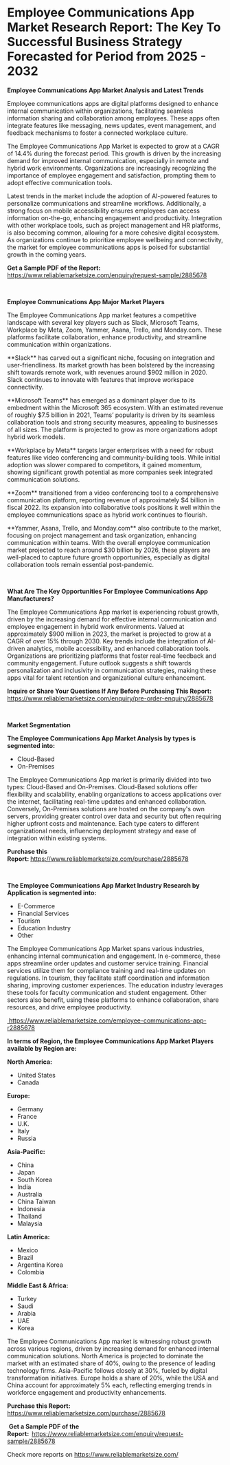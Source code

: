 <p><h1>Employee Communications App Market Research Report: The Key To Successful Business Strategy Forecasted for Period from 2025 - 2032</h1></p><p><strong>Employee Communications App Market Analysis and Latest Trends</strong></p>
<p><p>Employee communications apps are digital platforms designed to enhance internal communication within organizations, facilitating seamless information sharing and collaboration among employees. These apps often integrate features like messaging, news updates, event management, and feedback mechanisms to foster a connected workplace culture.</p><p>The Employee Communications App Market is expected to grow at a CAGR of 14.4% during the forecast period. This growth is driven by the increasing demand for improved internal communication, especially in remote and hybrid work environments. Organizations are increasingly recognizing the importance of employee engagement and satisfaction, prompting them to adopt effective communication tools.</p><p>Latest trends in the market include the adoption of AI-powered features to personalize communications and streamline workflows. Additionally, a strong focus on mobile accessibility ensures employees can access information on-the-go, enhancing engagement and productivity. Integration with other workplace tools, such as project management and HR platforms, is also becoming common, allowing for a more cohesive digital ecosystem. As organizations continue to prioritize employee wellbeing and connectivity, the market for employee communications apps is poised for substantial growth in the coming years.</p></p>
<p><strong>Get a Sample PDF of the Report:&nbsp;</strong> <a href="https://www.reliablemarketsize.com/enquiry/request-sample/2885678?utm_campaign=3324&utm_medium=2&utm_source=Github&utm_content=ia&utm_term=13032025&utm_id=employee-communications-app">https://www.reliablemarketsize.com/enquiry/request-sample/2885678</a></p>
<p>&nbsp;</p>
<p><strong>Employee Communications App Major Market Players</strong></p>
<p><p>The Employee Communications App market features a competitive landscape with several key players such as Slack, Microsoft Teams, Workplace by Meta, Zoom, Yammer, Asana, Trello, and Monday.com. These platforms facilitate collaboration, enhance productivity, and streamline communication within organizations.</p><p>**Slack** has carved out a significant niche, focusing on integration and user-friendliness. Its market growth has been bolstered by the increasing shift towards remote work, with revenues around $902 million in 2020. Slack continues to innovate with features that improve workspace connectivity.</p><p>**Microsoft Teams** has emerged as a dominant player due to its embedment within the Microsoft 365 ecosystem. With an estimated revenue of roughly $7.5 billion in 2021, Teams’ popularity is driven by its seamless collaboration tools and strong security measures, appealing to businesses of all sizes. The platform is projected to grow as more organizations adopt hybrid work models.</p><p>**Workplace by Meta** targets larger enterprises with a need for robust features like video conferencing and community-building tools. While initial adoption was slower compared to competitors, it gained momentum, showing significant growth potential as more companies seek integrated communication solutions.</p><p>**Zoom** transitioned from a video conferencing tool to a comprehensive communication platform, reporting revenue of approximately $4 billion in fiscal 2022. Its expansion into collaborative tools positions it well within the employee communications space as hybrid work continues to flourish.</p><p>**Yammer, Asana, Trello, and Monday.com** also contribute to the market, focusing on project management and task organization, enhancing communication within teams. With the overall employee communication market projected to reach around $30 billion by 2026, these players are well-placed to capture future growth opportunities, especially as digital collaboration tools remain essential post-pandemic.</p></p>
<p>&nbsp;</p>
<p><strong>What Are The Key Opportunities For Employee Communications App Manufacturers?</strong></p>
<p><p>The Employee Communications App market is experiencing robust growth, driven by the increasing demand for effective internal communication and employee engagement in hybrid work environments. Valued at approximately $900 million in 2023, the market is projected to grow at a CAGR of over 15% through 2030. Key trends include the integration of AI-driven analytics, mobile accessibility, and enhanced collaboration tools. Organizations are prioritizing platforms that foster real-time feedback and community engagement. Future outlook suggests a shift towards personalization and inclusivity in communication strategies, making these apps vital for talent retention and organizational culture enhancement.</p></p>
<p><strong>Inquire or Share Your Questions If Any Before Purchasing This Report:</strong> <a href="https://www.reliablemarketsize.com/enquiry/pre-order-enquiry/2885678?utm_campaign=3324&utm_medium=2&utm_source=Github&utm_content=ia&utm_term=13032025&utm_id=employee-communications-app">https://www.reliablemarketsize.com/enquiry/pre-order-enquiry/2885678</a></p>
<p>&nbsp;</p>
<p><strong>Market Segmentation</strong></p>
<p><strong>The Employee Communications App Market Analysis by types is segmented into:</strong></p>
<p><ul><li>Cloud-Based</li><li>On-Premises</li></ul></p>
<p><p>The Employee Communications App market is primarily divided into two types: Cloud-Based and On-Premises. Cloud-Based solutions offer flexibility and scalability, enabling organizations to access applications over the internet, facilitating real-time updates and enhanced collaboration. Conversely, On-Premises solutions are hosted on the company's own servers, providing greater control over data and security but often requiring higher upfront costs and maintenance. Each type caters to different organizational needs, influencing deployment strategy and ease of integration within existing systems.</p></p>
<p><strong>Purchase this Report:&nbsp;</strong><a href="https://www.reliablemarketsize.com/purchase/2885678?utm_campaign=3324&utm_medium=2&utm_source=Github&utm_content=ia&utm_term=13032025&utm_id=employee-communications-app">https://www.reliablemarketsize.com/purchase/2885678</a></p>
<p>&nbsp;</p>
<p><strong>The Employee Communications App Market Industry Research by Application is segmented into:</strong></p>
<p><ul><li>E-Commerce</li><li>Financial Services</li><li>Tourism</li><li>Education Industry</li><li>Other</li></ul></p>
<p><p>The Employee Communications App Market spans various industries, enhancing internal communication and engagement. In e-commerce, these apps streamline order updates and customer service training. Financial services utilize them for compliance training and real-time updates on regulations. In tourism, they facilitate staff coordination and information sharing, improving customer experiences. The education industry leverages these tools for faculty communication and student engagement. Other sectors also benefit, using these platforms to enhance collaboration, share resources, and drive employee productivity.</p></p>
<p><a href="https://www.reliablemarketsize.com/employee-communications-app-r2885678?utm_campaign=3324&utm_medium=2&utm_source=Github&utm_content=ia&utm_term=13032025&utm_id=employee-communications-app">&nbsp;https://www.reliablemarketsize.com/employee-communications-app-r2885678</a></p>
<p><strong>In terms of Region, the Employee Communications App Market Players available by Region are:</strong></p>
<p>
    <p> <strong> North America: </strong>
        <ul>
            <li>United States</li>
            <li>Canada</li>
        </ul>
        </p> 
    <p> <strong> Europe: </strong>
        <ul>
            <li>Germany</li>
            <li>France</li>
            <li>U.K.</li>
            <li>Italy</li>
            <li>Russia</li>
        </ul>
        </p> 
    <p> <strong> Asia-Pacific: </strong>
        <ul>
            <li>China</li>
            <li>Japan</li>
            <li>South Korea</li>
            <li>India</li>
            <li>Australia</li>
            <li>China Taiwan</li>
            <li>Indonesia</li>
            <li>Thailand</li>
            <li>Malaysia</li>
        </ul>
        </p> 
    <p> <strong> Latin America: </strong>
        <ul>
            <li>Mexico</li>
            <li>Brazil</li>
            <li>Argentina Korea</li>
            <li>Colombia</li>
        </ul>
        </p> 
    <p> <strong> Middle East & Africa: </strong>
        <ul>
            <li>Turkey</li>
            <li>Saudi</li>
            <li>Arabia</li>
            <li>UAE</li>
            <li>Korea</li>
        </ul>
    </p>
    </p>
<p><p>The Employee Communications App market is witnessing robust growth across various regions, driven by increasing demand for enhanced internal communication solutions. North America is projected to dominate the market with an estimated share of 40%, owing to the presence of leading technology firms. Asia-Pacific follows closely at 30%, fueled by digital transformation initiatives. Europe holds a share of 20%, while the USA and China account for approximately 5% each, reflecting emerging trends in workforce engagement and productivity enhancements.</p></p>
<p><strong>Purchase this Report: </strong><a href="https://www.reliablemarketsize.com/purchase/2885678?utm_campaign=3324&utm_medium=2&utm_source=Github&utm_content=ia&utm_term=13032025&utm_id=employee-communications-app">https://www.reliablemarketsize.com/purchase/2885678</a></p>
<p>&nbsp;<strong>Get a Sample PDF of the Report:&nbsp;&nbsp;</strong><a href="https://www.reliablemarketsize.com/enquiry/request-sample/2885678?utm_campaign=3324&utm_medium=2&utm_source=Github&utm_content=ia&utm_term=13032025&utm_id=employee-communications-app">https://www.reliablemarketsize.com/enquiry/request-sample/2885678</a></p>
<p><strong></strong></p>
<p>Check more reports on <a href="https://www.reliablemarketsize.com/?utm_campaign=3324&utm_medium=2&utm_source=Github&utm_content=ia&utm_term=13032025&utm_id=employee-communications-app">https://www.reliablemarketsize.com/</a></p>
